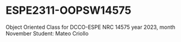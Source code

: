 # ESPE2311-OOPSW14575
Object Oriented Class for DCCO-ESPE NRC 14575 year 2023, month November
Student: Mateo Criollo
